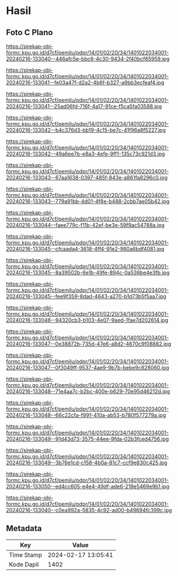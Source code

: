 # Hasil

## Foto C Plano

https://sirekap-obj-formc.kpu.go.id/d7cf/pemilu/pdpr/14/01/02/20/34/1401022034001-20240216-133040--446afc5e-bbc6-4c30-9434-2f40bcf65959.jpg

https://sirekap-obj-formc.kpu.go.id/d7cf/pemilu/pdpr/14/01/02/20/34/1401022034001-20240216-133041--fe03a47f-d2a2-4b6f-b327-a9bb3ecfeaf4.jpg

https://sirekap-obj-formc.kpu.go.id/d7cf/pemilu/pdpr/14/01/02/20/34/1401022034001-20240216-133041--25ad06fd-716f-4a17-91ce-f5ca5fa03588.jpg

https://sirekap-obj-formc.kpu.go.id/d7cf/pemilu/pdpr/14/01/02/20/34/1401022034001-20240216-133042--b4c376d3-bb19-4c15-be7c-41f96a8f5227.jpg

https://sirekap-obj-formc.kpu.go.id/d7cf/pemilu/pdpr/14/01/02/20/34/1401022034001-20240216-133042--49a6ee7b-e8a3-4efe-9ff1-135c73c921d3.jpg

https://sirekap-obj-formc.kpu.go.id/d7cf/pemilu/pdpr/14/01/02/20/34/1401022034001-20240216-133043--67aa1638-0397-485f-843e-a861fa8296c0.jpg

https://sirekap-obj-formc.kpu.go.id/d7cf/pemilu/pdpr/14/01/02/20/34/1401022034001-20240216-133043--779a91bb-4d01-4f8e-b488-2cbb7ae05b42.jpg

https://sirekap-obj-formc.kpu.go.id/d7cf/pemilu/pdpr/14/01/02/20/34/1401022034001-20240216-133044--faee779c-f11b-42ef-be3e-59f9ac54788a.jpg

https://sirekap-obj-formc.kpu.go.id/d7cf/pemilu/pdpr/14/01/02/20/34/1401022034001-20240216-133045--cfcaada4-3618-4ff4-91e2-980a6bdf4081.jpg

https://sirekap-obj-formc.kpu.go.id/d7cf/pemilu/pdpr/14/01/02/20/34/1401022034001-20240216-133045--8a39502b-6e1b-49fe-894c-0a536be4e3fb.jpg

https://sirekap-obj-formc.kpu.go.id/d7cf/pemilu/pdpr/14/01/02/20/34/1401022034001-20240216-133045--fee9f359-8dad-4643-a270-b1d73b5f5aa7.jpg

https://sirekap-obj-formc.kpu.go.id/d7cf/pemilu/pdpr/14/01/02/20/34/1401022034001-20240216-133046--94320cb3-b103-4e07-9aed-1fae7d202614.jpg

https://sirekap-obj-formc.kpu.go.id/d7cf/pemilu/pdpr/14/01/02/20/34/1401022034001-20240216-133047--0e38872b-735d-47e6-a8d2-4670c9f08882.jpg

https://sirekap-obj-formc.kpu.go.id/d7cf/pemilu/pdpr/14/01/02/20/34/1401022034001-20240216-133047--0f3049ff-9537-4ae9-9b7b-bebe9c828060.jpg

https://sirekap-obj-formc.kpu.go.id/d7cf/pemilu/pdpr/14/01/02/20/34/1401022034001-20240216-133048--71e4aa7c-b2bc-400e-b629-70e95d46212d.jpg

https://sirekap-obj-formc.kpu.go.id/d7cf/pemilu/pdpr/14/01/02/20/34/1401022034001-20240216-133048--66c22cfa-f991-410a-ab53-b780f577279a.jpg

https://sirekap-obj-formc.kpu.go.id/d7cf/pemilu/pdpr/14/01/02/20/34/1401022034001-20240216-133049--91d43d73-3575-44ee-9fda-02b3fced4756.jpg

https://sirekap-obj-formc.kpu.go.id/d7cf/pemilu/pdpr/14/01/02/20/34/1401022034001-20240216-133049--3b76e1cd-c158-4b0a-81c7-ccf9e830c425.jpg

https://sirekap-obj-formc.kpu.go.id/d7cf/pemilu/pdpr/14/01/02/20/34/1401022034001-20240216-133050--ed4cc605-e4e4-49df-ade6-218e5469e9b1.jpg

https://sirekap-obj-formc.kpu.go.id/d7cf/pemilu/pdpr/14/01/02/20/34/1401022034001-20240216-133040--c0ea992a-5835-4c92-ad00-b49694fc399c.jpg


## Metadata

| Key        | Value               |
| ---------- | ------------------- |
| Time Stamp | 2024-02-17 13:05:41 |
| Kode Dapil | 1402                |



